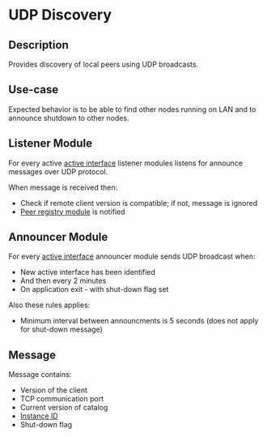 # UDP Discovery

## Description

Provides discovery of local peers using UDP broadcasts.

## Use-case

Expected behavior is to be able to find other nodes running on LAN and to announce shutdown to other nodes.

## Listener Module

For every active [active interface](interfaces.md) listener modules listens for announce messages over UDP protocol.

When message is received then:

* Check if remote client version is compatible; if not, message is ignored
* [Peer registry module](peers-registry) is notified

## Announcer Module

For every [active interface](interfaces.md) announcer module sends UDP broadcast when:

* New active interface has been identified
* And then every 2 minutes
* On application exit - with shut-down flag set 

Also these rules applies:

* Minimum interval between announcments is 5 seconds (does not apply for shut-down message)

## Message

Message contains:

* Version of the client
* TCP communication port
* Current version of catalog
* [Instance ID](instance-id.md)
* Shut-down flag

